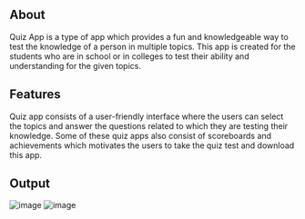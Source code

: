 ## About

Quiz App is a type of app which provides a fun and knowledgeable way to test the knowledge of a person in multiple topics. This app is created for the students who are in school or in colleges to test their ability and understanding for the given topics.

## Features 

Quiz app consists of a user-friendly interface where the users can select the topics and answer the questions related to which they are testing their knowledge.
Some of these quiz apps also consist of scoreboards and achievements which motivates the users to take the quiz test and download this app.

## Output

![image](https://github.com/user-attachments/assets/07320f2d-d2d1-4b14-9680-a0aedd445a6f)
![image](https://github.com/user-attachments/assets/46cfb0d6-fa74-4b5f-b87b-51a159f88c2c)



